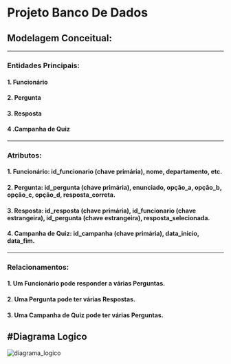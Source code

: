 # Projeto Banco De Dados

## Modelagem Conceitual:
------------
### Entidades Principais:
#### 1. Funcionário
#### 2. Pergunta
#### 3. Resposta
#### 4 .Campanha de Quiz
------------
### Atributos:
#### 1. Funcionário: id_funcionario (chave primária), nome, departamento, etc.
#### 2. Pergunta: id_pergunta (chave primária), enunciado, opção_a, opção_b, opção_c, opção_d, resposta_correta.
#### 3. Resposta: id_resposta (chave primária), id_funcionario (chave estrangeira), id_pergunta (chave estrangeira), resposta_selecionada.
#### 4. Campanha de Quiz: id_campanha (chave primária), data_inicio, data_fim.
------------
### Relacionamentos:
#### 1. Um Funcionário pode responder a várias Perguntas.
#### 2. Uma Pergunta pode ter várias Respostas.
#### 3. Uma Campanha de Quiz pode ter várias Perguntas.

#Diagrama Logico
------------
![diagrama_logico](https://github.com/KayqueLucas/Projeto_Banco_De_Dados/assets/112138080/859c2026-148b-4f78-a33c-b389027a2744)
